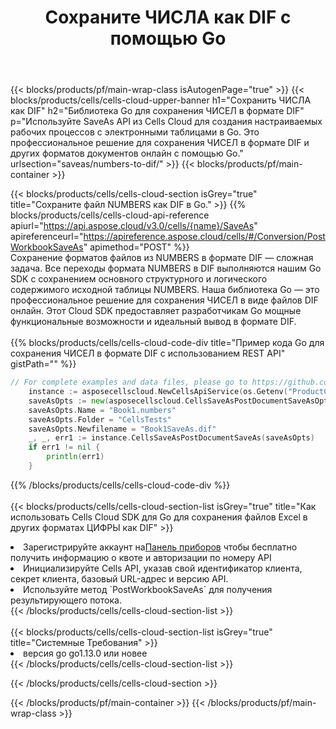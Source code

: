 ﻿---
title:  Сохраните ЧИСЛА как DIF с помощью Go
description:  Использование Aspose.Cells Cloud SDK для Go для сохранения файла формата NUMBERS в формате DIF.
---
{{< blocks/products/pf/main-wrap-class isAutogenPage="true" >}}
{{< blocks/products/cells/cells-cloud-upper-banner h1="Сохранить ЧИСЛА как DIF" h2="Библиотека Go для сохранения ЧИСЕЛ в формате DIF" p="Используйте SaveAs API из Cells Cloud для создания настраиваемых рабочих процессов с электронными таблицами в Go. Это профессиональное решение для сохранения ЧИСЕЛ в формате DIF и других форматов документов онлайн с помощью Go." urlsection="saveas/numbers-to-dif/" >}}
{{< blocks/products/pf/main-container >}}

{{< blocks/products/cells/cells-cloud-section isGrey="true" title="Сохраните файл NUMBERS как DIF в Go." >}}
{{% blocks/products/cells/cells-cloud-api-reference apiurl="https://api.aspose.cloud/v3.0/cells/{name}/SaveAs" apireferenceurl="https://apireference.aspose.cloud/cells/#/Conversion/PostWorkbookSaveAs" apimethod="POST" %}}
<br/>
Сохранение форматов файлов из NUMBERS в формате DIF — сложная задача. Все переходы формата NUMBERS в DIF выполняются нашим Go SDK с сохранением основного структурного и логического содержимого исходной таблицы NUMBERS. Наша библиотека Go — это профессиональное решение для сохранения ЧИСЕЛ в виде файлов DIF онлайн. Этот Cloud SDK предоставляет разработчикам Go мощные функциональные возможности и идеальный вывод в формате DIF.
<br/>
<br/>
{{% blocks/products/cells/cells-cloud-code-div title="Пример кода Go для сохранения ЧИСЕЛ в формате DIF с использованием REST API" gistPath="" %}}
  
```go
// For complete examples and data files, please go to https://github.com/aspose-cells-cloud/aspose-cells-cloud-go/
    instance := asposecellscloud.NewCellsApiService(os.Getenv("ProductClientId"), os.Getenv("ProductClientSecret"))
    saveAsOpts := new(asposecellscloud.CellsSaveAsPostDocumentSaveAsOpts)
    saveAsOpts.Name = "Book1.numbers"
    saveAsOpts.Folder = "CellsTests"
    saveAsOpts.Newfilename = "Book1SaveAs.dif"
    _, _, err1 := instance.CellsSaveAsPostDocumentSaveAs(saveAsOpts)
    if err1 != nil {
	    println(err1)
    }
```
  
{{% /blocks/products/cells/cells-cloud-code-div %}}
<br/>
<br/>
{{< blocks/products/cells/cells-cloud-section-list isGrey="true" title="Как использовать Cells Cloud SDK для Go для сохранения файлов Excel в других форматах ЦИФРЫ как DIF" >}}
<li> Зарегистрируйте аккаунт на<a href="https://dashboard.aspose.cloud/">Панель приборов</a> чтобы бесплатно получить информацию о квоте и авторизации по номеру API</li>
<li>Инициализируйте Cells API, указав свой идентификатор клиента, секрет клиента, базовый URL-адрес и версию API.</li>
<li>Используйте метод `PostWorkbookSaveAs` для получения результирующего потока.</li>
{{< /blocks/products/cells/cells-cloud-section-list >}}
<br/>
<br/>
{{< blocks/products/cells/cells-cloud-section-list isGrey="true" title="Системные Требования" >}}
<li>версия go go1.13.0 или новее</li>
{{< /blocks/products/cells/cells-cloud-section-list >}}

{{< /blocks/products/cells/cells-cloud-section >}}

{{< /blocks/products/pf/main-container >}}
{{< /blocks/products/pf/main-wrap-class >}}
